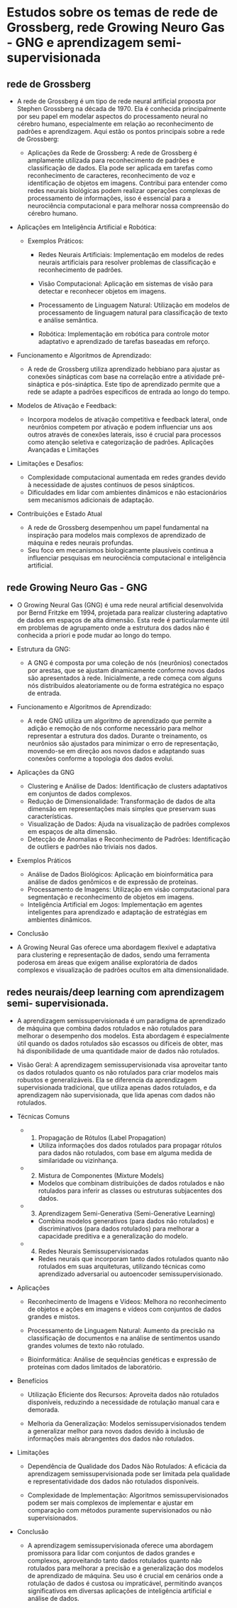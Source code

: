# Estudos sobre os temas de rede de Grossberg, rede Growing Neuro Gas - GNG e aprendizagem semi-supervisionada


## rede de Grossberg 
 - A rede de Grossberg é um tipo de rede neural artificial proposta por Stephen Grossberg na década de 1970. Ela é conhecida principalmente por seu papel em modelar aspectos do processamento neural no cérebro humano, especialmente em relação ao reconhecimento de padrões e aprendizagem. Aqui estão os pontos principais sobre a rede de Grossberg:
   - Aplicações da Rede de Grossberg: A rede de Grossberg é amplamente utilizada para reconhecimento de padrões e classificação de dados. Ela pode ser aplicada em tarefas como reconhecimento de caracteres, reconhecimento de voz e identificação de objetos em imagens. Contribui para entender como redes neurais biológicas podem realizar operações complexas de processamento de informações, isso é essencial para a neurociência computacional e para melhorar nossa compreensão do cérebro humano.
     
 - Aplicações em Inteligência Artificial e Robótica:
   - Exemplos Práticos: 
     - Redes Neurais Artificiais: Implementação em modelos de redes neurais artificiais para resolver problemas de classificação e reconhecimento de padrões.

     - Visão Computacional: Aplicação em sistemas de visão para detectar e reconhecer objetos em imagens.

     - Processamento de Linguagem Natural: Utilização em modelos de processamento de linguagem natural para classificação de texto e análise semântica.

     - Robótica: Implementação em robótica para controle motor adaptativo e aprendizado de tarefas baseadas em reforço.

 - Funcionamento e Algoritmos de Aprendizado:
     - A rede de Grossberg utiliza aprendizado hebbiano para ajustar as conexões sinápticas com base na correlação entre a atividade pré-sináptica e pós-sináptica. Este tipo de aprendizado permite que a rede se adapte a padrões específicos de entrada ao longo do tempo.
       
 - Modelos de Ativação e Feedback:
     - Incorpora modelos de ativação competitiva e feedback lateral, onde neurônios competem por ativação e podem influenciar uns aos outros através de conexões laterais, isso é crucial para processos como atenção seletiva e categorização de padrões. Aplicações Avançadas e Limitações
       
 - Limitações e Desafios:
     - Complexidade computacional aumentada em redes grandes devido à necessidade de ajustes contínuos de pesos sinápticos.
     - Dificuldades em lidar com ambientes dinâmicos e não estacionários sem mecanismos adicionais de adaptação.
       
 - Contribuições e Estado Atual
      - A rede de Grossberg desempenhou um papel fundamental na inspiração para modelos mais complexos de aprendizado de máquina e redes neurais profundas.
      - Seu foco em mecanismos biologicamente plausíveis continua a influenciar pesquisas em neurociência computacional e inteligência artificial.

##  rede Growing Neuro Gas - GNG

- O Growing Neural Gas (GNG) é uma rede neural artificial desenvolvida por Bernd Fritzke em 1994, projetada para realizar clustering adaptativo de dados em espaços de alta dimensão. Esta rede é particularmente útil em problemas de agrupamento onde a estrutura dos dados não é conhecida a priori e pode mudar ao longo do tempo.

- Estrutura da GNG: 
  - A GNG é composta por uma coleção de nós (neurônios) conectados por arestas, que se ajustam dinamicamente conforme novos dados são apresentados à rede. Inicialmente, a rede começa com alguns nós distribuídos aleatoriamente ou de forma estratégica no espaço de entrada.

- Funcionamento e Algoritmos de Aprendizado: 
  - A rede GNG utiliza um algoritmo de aprendizado que permite a adição e remoção de nós conforme necessário para melhor representar a estrutura dos dados. Durante o treinamento, os neurônios são ajustados para minimizar o erro de representação, movendo-se em direção aos novos dados e adaptando suas conexões conforme a topologia dos dados evolui.

- Aplicações da GNG
  - Clustering e Análise de Dados: Identificação de clusters adaptativos em conjuntos de dados complexos.
  - Redução de Dimensionalidade: Transformação de dados de alta dimensão em representações mais simples que preservam suas características.
  - Visualização de Dados: Ajuda na visualização de padrões complexos em espaços de alta dimensão.
  - Detecção de Anomalias e Reconhecimento de Padrões: Identificação de outliers e padrões não triviais nos dados.
    
 - Exemplos Práticos
   - Análise de Dados Biológicos: Aplicação em bioinformática para análise de dados genômicos e de expressão de proteínas.
   - Processamento de Imagens: Utilização em visão computacional para segmentação e reconhecimento de objetos em imagens.
   - Inteligência Artificial em Jogos: Implementação em agentes inteligentes para aprendizado e adaptação de estratégias em ambientes dinâmicos.
    
- Conclusão
 - A Growing Neural Gas oferece uma abordagem flexível e adaptativa para clustering e representação de dados, sendo uma ferramenta poderosa em áreas que exigem análise exploratória de dados complexos e visualização de padrões ocultos em alta dimensionalidade.


## redes neurais/deep learning com aprendizagem semi- supervisionada.

- A aprendizagem semissupervisionada é um paradigma de aprendizado de máquina que combina dados rotulados e não rotulados para melhorar o desempenho dos modelos. Esta abordagem é especialmente útil quando os dados rotulados são escassos ou difíceis de obter, mas há disponibilidade de uma quantidade maior de dados não rotulados.

- Visão Geral:  A aprendizagem semissupervisionada visa aproveitar tanto os dados rotulados quanto os não rotulados para criar modelos mais robustos e generalizáveis. Ela se diferencia da aprendizagem supervisionada tradicional, que utiliza apenas dados rotulados, e da aprendizagem não supervisionada, que lida apenas com dados não rotulados.

 - Técnicas Comuns
   - 1. Propagação de Rótulos (Label Propagation)
     - Utiliza informações dos dados rotulados para propagar rótulos para dados não rotulados, com base em alguma medida de similaridade ou vizinhança.
   - 2. Mistura de Componentes (Mixture Models)
     - Modelos que combinam distribuições de dados rotulados e não rotulados para inferir as classes ou estruturas subjacentes dos dados.
   - 3. Aprendizagem Semi-Generativa (Semi-Generative Learning)
     - Combina modelos generativos (para dados não rotulados) e discriminativos (para dados rotulados) para melhorar a capacidade preditiva e a generalização do modelo.
   - 4. Redes Neurais Semissupervisionadas
     - Redes neurais que incorporam tanto dados rotulados quanto não rotulados em suas arquiteturas, utilizando técnicas como aprendizado adversarial ou autoencoder semissupervisionado.
       
 - Aplicações
   - Reconhecimento de Imagens e Vídeos: Melhora no reconhecimento de objetos e ações em imagens e vídeos com conjuntos de dados grandes e mistos.

   - Processamento de Linguagem Natural: Aumento da precisão na classificação de documentos e na análise de sentimentos usando grandes volumes de texto não rotulado.

   - Bioinformática: Análise de sequências genéticas e expressão de proteínas com dados limitados de laboratório.

 - Benefícios
   - Utilização Eficiente dos Recursos: Aproveita dados não rotulados disponíveis, reduzindo a necessidade de rotulação manual cara e demorada.

   - Melhoria da Generalização: Modelos semissupervisionados tendem a generalizar melhor para novos dados devido à inclusão de informações mais abrangentes dos dados não rotulados.

 - Limitações
   - Dependência de Qualidade dos Dados Não Rotulados: A eficácia da aprendizagem semissupervisionada pode ser limitada pela qualidade e representatividade dos dados não rotulados disponíveis.

   - Complexidade de Implementação: Algoritmos semissupervisionados podem ser mais complexos de implementar e ajustar em comparação com métodos puramente supervisionados ou não supervisionados.

 - Conclusão
   - A aprendizagem semissupervisionada oferece uma abordagem promissora para lidar com conjuntos de dados grandes e complexos, aproveitando tanto dados rotulados quanto não rotulados para melhorar a precisão e a generalização dos modelos de aprendizado de máquina. Seu uso é crucial em cenários onde a rotulação de dados é custosa ou impraticável, permitindo avanços significativos em diversas aplicações de inteligência artificial e análise de dados.


